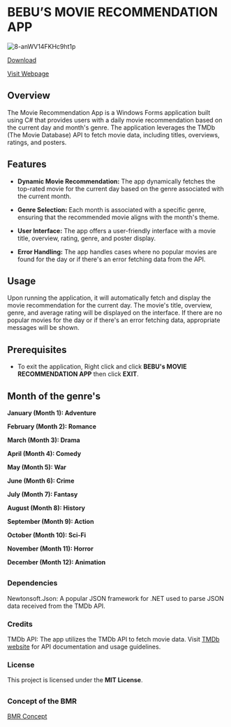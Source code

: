 # BEBU’S MOVIE RECOMMENDATION APP
![8-anWV14FKHc9ht1p](https://github.com/JshMaxer/BMR/assets/78284063/b4a068a0-dd49-4a12-a717-903ecdc88b23)

[Download](https://drive.google.com/uc?id=1NGh_dyy1EgINOEu9aXDyjuzhH7VwtkEZ)

[Visit Webpage](https://codedformm.blogspot.com/)

## Overview

The Movie Recommendation App is a Windows Forms application built using C# that provides users with a daily movie recommendation based on the current day and month's genre. The application leverages the TMDb (The Movie Database) API to fetch movie data, including titles, overviews, ratings, and posters.

## Features

- **Dynamic Movie Recommendation:** The app dynamically fetches the top-rated movie for the current day based on the genre associated with the current month.

- **Genre Selection:** Each month is associated with a specific genre, ensuring that the recommended movie aligns with the month's theme.

- **User Interface:** The app offers a user-friendly interface with a movie title, overview, rating, genre, and poster display.

- **Error Handling:** The app handles cases where no popular movies are found for the day or if there's an error fetching data from the API.

## Usage
Upon running the application, it will automatically fetch and display the movie recommendation for the current day. The movie's title, overview, genre, and average rating will be displayed on the interface. If there are no popular movies for the day or if there's an error fetching data, appropriate messages will be shown.

## Prerequisites
- To exit the application, Right click and click **BEBU's MOVIE RECOMMENDATION APP** then click **EXIT**.

## Month of the genre's

**January (Month 1): Adventure**

**February (Month 2): Romance**

**March (Month 3): Drama**

**April (Month 4): Comedy**

**May (Month 5): War**

**June (Month 6): Crime**

**July (Month 7): Fantasy**

**August (Month 8): History**

**September (Month 9): Action**

**October (Month 10): Sci-Fi**

**November (Month 11): Horror**

**December (Month 12): Animation**

##
### Dependencies
Newtonsoft.Json: A popular JSON framework for .NET used to parse JSON data received from the TMDb API.

### Credits
TMDb API: The app utilizes the TMDb API to fetch movie data. Visit [TMDb website](https://www.themoviedb.org/documentation/api) for API documentation and usage guidelines.

### License
This project is licensed under the **MIT License**.
##

### Concept of the BMR
[BMR Concept](https://github.com/JshMaxer/BMR/files/12903063/BMR.Concept.pdf)

